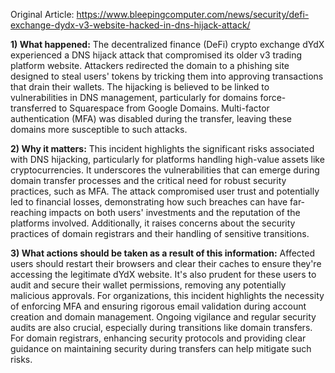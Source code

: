 Original Article: https://www.bleepingcomputer.com/news/security/defi-exchange-dydx-v3-website-hacked-in-dns-hijack-attack/

**1) What happened:**
The decentralized finance (DeFi) crypto exchange dYdX experienced a DNS hijack attack that compromised its older v3 trading platform website. Attackers redirected the domain to a phishing site designed to steal users' tokens by tricking them into approving transactions that drain their wallets. The hijacking is believed to be linked to vulnerabilities in DNS management, particularly for domains force-transferred to Squarespace from Google Domains. Multi-factor authentication (MFA) was disabled during the transfer, leaving these domains more susceptible to such attacks.

**2) Why it matters:**
This incident highlights the significant risks associated with DNS hijacking, particularly for platforms handling high-value assets like cryptocurrencies. It underscores the vulnerabilities that can emerge during domain transfer processes and the critical need for robust security practices, such as MFA. The attack compromised user trust and potentially led to financial losses, demonstrating how such breaches can have far-reaching impacts on both users' investments and the reputation of the platforms involved. Additionally, it raises concerns about the security practices of domain registrars and their handling of sensitive transitions.

**3) What actions should be taken as a result of this information:**
Affected users should restart their browsers and clear their caches to ensure they're accessing the legitimate dYdX website. It's also prudent for these users to audit and secure their wallet permissions, removing any potentially malicious approvals. For organizations, this incident highlights the necessity of enforcing MFA and ensuring rigorous email validation during account creation and domain management. Ongoing vigilance and regular security audits are also crucial, especially during transitions like domain transfers. For domain registrars, enhancing security protocols and providing clear guidance on maintaining security during transfers can help mitigate such risks.